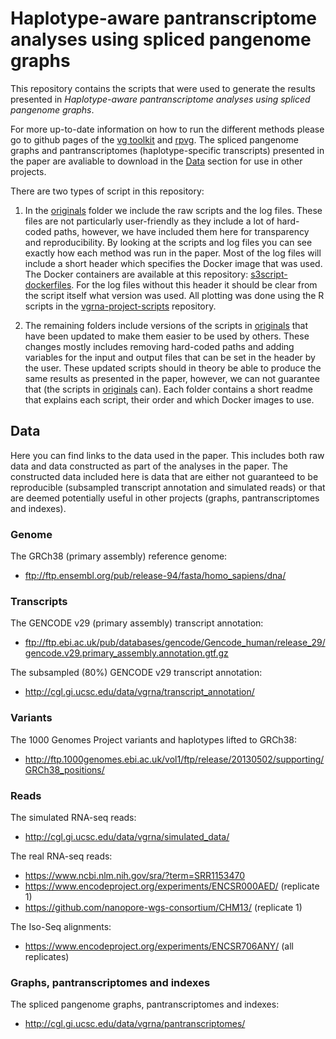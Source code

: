 # Haplotype-aware pantranscriptome analyses using spliced pangenome graphs

This repository contains the scripts that were used to generate the results presented in *Haplotype-aware pantranscriptome analyses using spliced pangenome graphs*.  

For more up-to-date information on how to run the different methods please go to github pages of the [vg toolkit](https://github.com/vgteam/vg) and [rpvg](https://github.com/jonassibbesen/rpvg). The spliced pangenome graphs and pantranscriptomes (haplotype-specific transcripts) presented in the paper are avaliable to download in the [Data](#Data) section for use in other projects.

There are two types of script in this repository: 

1. In the [originals](https://github.com/jonassibbesen/vgrna-project-paper/tree/main/originals) folder we include the raw scripts and the log files. These files are not particularly user-friendly as they include a lot of hard-coded paths, however, we have included them here for transparency and reproducibility. By looking at the scripts and log files you can see exactly how each method was run in the paper. Most of the log files will include a short header which specifies the Docker image that was used. The Docker containers are available at this repository: [s3script-dockerfiles](https://github.com/jonassibbesen/s3script-dockerfiles). For the log files without this header it should be clear from the script itself what version was used. All plotting was done using the R scripts in the [vgrna-project-scripts](https://github.com/jonassibbesen/vgrna-project-scripts) repository. 

2. The remaining folders include versions of the scripts in [originals](https://github.com/jonassibbesen/vgrna-project-paper/tree/main/originals) that have been updated to make them easier to be used by others. These changes mostly includes removing hard-coded paths and adding variables for the input and output files that can be set in the header by the user. These updated scripts should in theory be able to produce the same results as presented in the paper, however, we can not guarantee that (the scripts in [originals](https://github.com/jonassibbesen/vgrna-project-paper/tree/main/originals) can). Each folder contains a short readme that explains each script, their order and which Docker images to use. 

## Data

Here you can find links to the data used in the paper. This includes both raw data and data constructed as part of the analyses in the paper. The constructed data included here is data that are either not guaranteed to be reproducible (subsampled transcript annotation and simulated reads) or that are deemed potentially useful in other projects (graphs, pantranscriptomes and indexes).

### Genome

The GRCh38 (primary assembly) reference genome:

* ftp://ftp.ensembl.org/pub/release-94/fasta/homo_sapiens/dna/

### Transcripts

The GENCODE v29 (primary assembly) transcript annotation:

* ftp://ftp.ebi.ac.uk/pub/databases/gencode/Gencode_human/release_29/gencode.v29.primary_assembly.annotation.gtf.gz 

The subsampled (80%) GENCODE v29 transcript annotation:

* http://cgl.gi.ucsc.edu/data/vgrna/transcript_annotation/

### Variants

The 1000 Genomes Project variants and haplotypes lifted to GRCh38:

* http://ftp.1000genomes.ebi.ac.uk/vol1/ftp/release/20130502/supporting/GRCh38_positions/ 

### Reads

The simulated RNA-seq reads:

* http://cgl.gi.ucsc.edu/data/vgrna/simulated_data/

The real RNA-seq reads:

* https://www.ncbi.nlm.nih.gov/sra/?term=SRR1153470
* https://www.encodeproject.org/experiments/ENCSR000AED/ (replicate 1)
* https://github.com/nanopore-wgs-consortium/CHM13/ (replicate 1)

The Iso-Seq alignments:

* https://www.encodeproject.org/experiments/ENCSR706ANY/ (all replicates)

### Graphs, pantranscriptomes and indexes

The spliced pangenome graphs, pantranscriptomes and indexes:

* http://cgl.gi.ucsc.edu/data/vgrna/pantranscriptomes/
